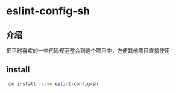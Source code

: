 # eslint-config-sh

## 介绍

把平时喜欢的一些代码规范整合到这个项目中，方便其他项目直接使用

## install

```bash
npm install -save eslint-config-sh
```